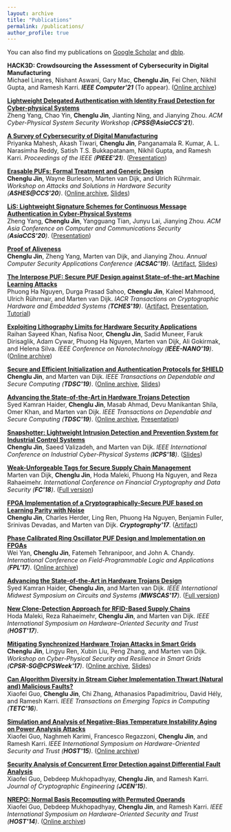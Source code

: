 ```yaml
---
layout: archive
title: "Publications"
permalink: /publications/
author_profile: true
---
```


You can also find my publications on [Google Scholar](https://scholar.google.com/citations?user=EFS4vZUAAAAJ&hl=en) and [dblp](https://dblp.org/pid/148/1500.html).<br>

<b>HACK3D: Crowdsourcing the Assessment of Cybersecurity in Digital Manufacturing</b><br>
Michael Linares, Nishant Aswani, Gary Mac, <b>Chenglu Jin</b>, Fei Chen, Nikhil Gupta, and Ramesh Karri.
<i><b>IEEE Computer'21</b></i> (To appear). ([Online archive](https://arxiv.org/abs/2005.04368))

[<b>Lightweight Delegated Authentication with Identity Fraud Detection for Cyber-physical Systems</b>](https://dl.acm.org/doi/abs/10.1145/3457339.3457984)<br>
Zheng Yang, Chao Yin, <b>Chenglu Jin</b>, Jianting Ning, and Jianying Zhou.
<i>ACM Cyber-Physical System Security Workshop (<b>CPSS@AsiaCCS'21</b>)</i>.

[<b>A Survey of Cybersecurity of Digital Manufacturing</b>](https://ieeexplore.ieee.org/document/9247392)<br>
Priyanka Mahesh, Akash Tiwari, <b>Chenglu Jin</b>, Panganamala R. Kumar, A. L. Narasimha Reddy, Satish T.S. Bukkapatanam, Nikhil Gupta, and Ramesh Karri.
<i>Proceedings of the IEEE (<b>PIEEE'21</b>)</i>. ([Presentation](https://www.youtube.com/watch?v=1KQmPjAGaEM))

[<b>Erasable PUFs: Formal Treatment and Generic Design</b>](https://dl.acm.org/doi/10.1145/3411504.3421215)<br>
<b>Chenglu Jin</b>, Wayne Burleson, Marten van Dijk, and Ulrich Rührmair. 
<i>Workshop on Attacks and Solutions in Hardware Security (<b>ASHES@CCS'20</b>)</i>. ([Online archive](https://ir.cwi.nl/pub/30393), [Slides](../files/Erasable_PUF_ASHES.pdf))

[<b>LiS: Lightweight Signature Schemes for Continuous Message Authentication in Cyber-Physical Systems</b>](https://dl.acm.org/doi/abs/10.1145/3320269.3372195)<br>
Zheng Yang, <b>Chenglu Jin</b>, Yangguang Tian, Junyu Lai, Jianying Zhou. 
<i>ACM Asia Conference on Computer and Communications Security (<b>AsiaCCS'20</b>)</i>. ([Presentation](https://dl.acm.org/doi/abs/10.1145/3320269.3372195))

[<b>Proof of Aliveness</b>](https://dl.acm.org/citation.cfm?id=3359827)<br>
<b>Chenglu Jin</b>, Zheng Yang, Marten van Dijk, and Jianying Zhou. 
<i>Annual Computer Security Applications Conference (<b>ACSAC'19</b>)</i>. ([Artifact](https://github.com/ChengluJin/Proof_of_Aliveness), [Slides](https://www.acsac.org/2019/program/final/1/174.pdf))

[<b>The Interpose PUF: Secure PUF Design against State-of-the-art Machine Learning Attacks</b>](https://tches.iacr.org/index.php/TCHES/article/view/8351)<br>
Phuong Ha Nguyen, Durga Prasad Sahoo, <b>Chenglu Jin</b>, Kaleel Mahmood, Ulrich Rührmair, and Marten van Dijk. 
<i>IACR Transactions on Cryptographic Hardware and Embedded Systems (<b>TCHES'19</b>)</i>. ([Artifact](https://github.com/scluconn/DA_PUF_Library), [Presentation](https://www.youtube.com/watch?v=m0cvYXamZlg), [Tutorial](https://www.youtube.com/watch?v=kBpQL3_7KJA&list=PLK5NNs4GceLQw7bOEHSdZOwHlmSF1zvSW))

[<b>Exploiting Lithography Limits for Hardware Security Applications</b>](https://ieeexplore.ieee.org/abstract/document/8993902)<br>
Raihan Sayeed Khan, Nafisa Noor, <b>Chenglu Jin</b>, Sadid Muneer, Faruk Dirisaglik, Adam Cywar, Phuong Ha Nguyen, Marten van Dijk, Ali Gokirmak, and Helena Silva.
<i>IEEE Conference on Nanotechnology (<b>IEEE-NANO'19</b>)</i>. ([Online archive](https://par.nsf.gov/servlets/purl/10198072))

[<b>Secure and Efficient Initialization and Authentication Protocols for SHIELD</b>](http://ieeexplore.ieee.org/document/7807281)<br>
<b>Chenglu Jin</b>, and Marten van Dijk. 
<i>IEEE Transactions on Dependable and Secure Computing (<b>TDSC'19</b>)</i>. ([Online archive](https://eprint.iacr.org/2015/210), [Slides](../files/SHIELD.pdf))

[<b>Advancing the State-of-the-Art in Hardware Trojans Detection</b>](http://ieeexplore.ieee.org/document/7820150)<br>
Syed Kamran Haider, <b>Chenglu Jin</b>, Masab Ahmad, Devu Manikantan Shila, Omer Khan, and Marten van Dijk. 
<i>IEEE Transactions on Dependable and Secure Computing (<b>TDSC'19</b>)</i>. ([Online archive](https://eprint.iacr.org/2014/943), [Presentation](https://www.youtube.com/watch?v=KXxbifX01jw))

[<b>Snapshotter: Lightweight Intrusion Detection and Prevention System for Industrial Control Systems</b>](https://ieeexplore.ieee.org/document/8390813)<br>
<b>Chenglu Jin</b>, Saeed Valizadeh, and Marten van Dijk.
<i>IEEE International Conference on Industrial Cyber-Physical Systems (<b>ICPS'18</b>)</i>. ([Slides](../files/Snapshotter.pdf))

[<b>Weak-Unforgeable Tags for Secure Supply Chain Management</b>](https://link.springer.com/chapter/10.1007/978-3-662-58387-6_5)<br>
Marten van Dijk, <b>Chenglu Jin</b>, Hoda Maleki, Phuong Ha Nguyen, and Reza Rahaeimehr.
<i>International Conference on Financial Cryptography and Data Security (<b>FC'18</b>)</i>. ([Full version](https://eprint.iacr.org/2017/1221.pdf))

[<b>FPGA Implementation of a Cryptographically-Secure PUF based on Learning Parity with Noise</b>](http://www.mdpi.com/2410-387X/1/3/23)<br>
<b>Chenglu Jin</b>, Charles Herder, Ling Ren, Phuong Ha Nguyen, Benjamin Fuller, Srinivas Devadas, and Marten van Dijk. 
<i><b>Cryptography'17</b></i>. ([Artifact](https://github.com/scluconn/LPN-based_PUF)) 

[<b>Phase Calibrated Ring Oscillator PUF Design and Implementation on FPGAs</b>](https://ieeexplore.ieee.org/document/8056859)<br>
Wei Yan, <b>Chenglu Jin</b>, Fatemeh Tehranipoor, and John A. Chandy.
<i>International Conference on Field-Programmable Logic and Applications (<b>FPL'17</b>)</i>. ([Online archive](https://www.researchgate.net/publication/320250281_Phase_calibrated_ring_oscillator_PUF_design_and_implementation_on_FPGAs))

[<b>Advancing the State-of-the-Art in Hardware Trojans Design</b>](https://ieeexplore.ieee.org/document/8053050)<br>
Syed Kamran Haider, <b>Chenglu Jin</b>, and Marten van Dijk. 
<i>IEEE International Midwest Symposium on Circuits and Systems (<b>MWSCAS'17</b>)</i>. ([Full version](http://arxiv.org/abs/1605.08413))

[<b>New Clone-Detection Approach for RFID-Based Supply Chains</b>](https://ieeexplore.ieee.org/document/7951810)<br>
Hoda Maleki, Reza Rahaeimehr, <b>Chenglu Jin</b>, and Marten van Dijk. 
<i>IEEE International Symposium on Hardware-Oriented Security and Trust (<b>HOST'17</b>)</i>.

[<b>Mitigating Synchronized Hardware Trojan Attacks in Smart Grids</b>](http://dl.acm.org/citation.cfm?id=3055394)<br>
<b>Chenglu Jin</b>, Lingyu Ren, Xubin Liu, Peng Zhang, and Marten van Dijk.
<i>Workshop on Cyber-Physical Security and Resilience in Smart Grids (<b>CPSR-SG@CPSWeek'17</b>)</i>. ([Online archive](https://par.nsf.gov/servlets/purl/10049484), [Slides](../files/SHT_CPSRSG.pdf))

[<b>Can Algorithm Diversity in Stream Cipher Implementation Thwart (Natural and) Malicious Faults?</b>](http://ieeexplore.ieee.org/document/7110553)<br>
Xiaofei Guo, <b>Chenglu Jin</b>, Chi Zhang, Athanasios Papadimitriou, David Hély, and Ramesh Karri.
<i>IEEE Transactions on Emerging Topics in Computing (<b>TETC'16</b>)</i>.

[<b>Simulation and Analysis of Negative-Bias Temperature Instability Aging on Power Analysis Attacks</b>](https://ieeexplore.ieee.org/document/7140250)<br> 
Xiaofei Guo, Naghmeh Karimi, Francesco Regazzoni, <b>Chenglu Jin</b>, and Ramesh Karri. <i>IEEE International Symposium on Hardware-Oriented Security and Trust (<b>HOST'15</b>)</i>. ([Online archive](https://www.researchgate.net/publication/283229984_Simulation_and_analysis_of_negative-bias_temperature_instability_aging_on_power_analysis_attacks))

[<b>Security Analysis of Concurrent Error Detection against Differential Fault Analysis</b>](http://link.springer.com/article/10.1007/s13389-014-0092-8)<br>
Xiaofei Guo, Debdeep Mukhopadhyay, <b>Chenglu Jin</b>, and Ramesh Karri. 
<i>Journal of Cryptographic Engineering (<b>JCEN'15</b>)</i>.

[<b>NREPO: Normal Basis Recomputing with Permuted Operands</b>](https://ieeexplore.ieee.org/document/6855581)<br> 
Xiaofei Guo, Debdeep Mukhopadhyay, <b>Chenglu Jin</b>, and Ramesh Karri. 
<i>IEEE International Symposium on Hardware-Oriented Security and Trust (<b>HOST'14</b>)</i>. ([Online archive](https://eprint.iacr.org/2014/497))
